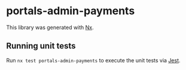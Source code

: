 # portals-admin-payments

This library was generated with [Nx](https://nx.dev).

## Running unit tests

Run `nx test portals-admin-payments` to execute the unit tests via [Jest](https://jestjs.io).
